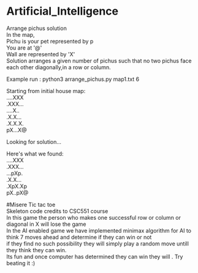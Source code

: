 # Artificial_Intelligence

Arrange pichus solution  
In the map,  
Pichu is your pet represented by p   
You are at '@'   
Wall are represented by 'X'  
Solution arranges a given number of pichus such that no two pichus face each other diagonally,in a row or column.  

Example run :  python3 arrange_pichus.py map1.txt 6  

Starting from initial house map:  
....XXX  
.XXX...  
....X..  
.X.X...  
.X.X.X.  
pX...X@  

Looking for solution...  

Here's what we found:  
....XXX  
.XXX...  
...pXp.  
.X.X...  
.XpX.Xp  
pX..pX@  



#Misere Tic tac toe  
Skeleton code credits to CSC551 course  
In this game the person who makes one successful row or column or diagonal in X will lose the game   
In the AI enabled game we have implemented minimax algorithm for AI to think 7 moves ahead and determine if they can win or not  
if they find no such possibility they will simply play a random move untill they think they can win.   
Its fun and once computer has determined they can win they will . Try beating it :)  
